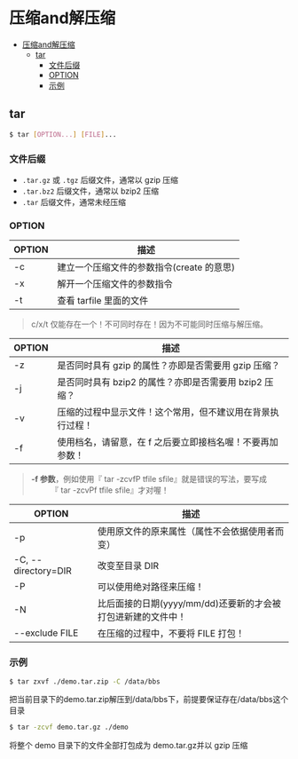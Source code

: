 # 压缩and解压缩

<!-- TOC -->

- [压缩and解压缩](#压缩and解压缩)
    - [tar](#tar)
        - [文件后缀](#文件后缀)
        - [OPTION](#option)
        - [示例](#示例)

<!-- /TOC -->

## tar

```bash
$ tar [OPTION...] [FILE]...
```

### 文件后缀
- `.tar.gz` 或 `.tgz` 后缀文件，通常以 gzip 压缩
- `.tar.bz2` 后缀文件，通常以 bzip2 压缩
-  `.tar` 后缀文件，通常未经压缩



### OPTION

| OPTION  | 描述  |
|---|---|
| -c  |  建立一个压缩文件的参数指令(create 的意思) |
| -x  |  解开一个压缩文件的参数指令 |
| -t  |  查看 tarfile 里面的文件 |

> c/x/t 仅能存在一个！不可同时存在！因为不可能同时压缩与解压缩。

|  OPTION | 描述  |
|---|---|
| -z  |  是否同时具有 gzip 的属性？亦即是否需要用 gzip 压缩？ |
|  -j | 是否同时具有 bzip2 的属性？亦即是否需要用 bzip2 压缩？  |
| -v  |  压缩的过程中显示文件！这个常用，但不建议用在背景执行过程！ |
| -f  |  使用档名，请留意，在 f 之后要立即接档名喔！不要再加参数！ |

> **-f 参数**，例如使用『 tar -zcvfP tfile sfile』就是错误的写法，要写成
　　　『 tar -zcvPf tfile sfile』才对喔！

| OPTION  | 描述  |
|---|---|
| -p  | 使用原文件的原来属性（属性不会依据使用者而变）  |
| -C, --directory=DIR  | 改变至目录 DIR  |
|  -P | 可以使用绝对路径来压缩！  |
| -N  | 比后面接的日期(yyyy/mm/dd)还要新的才会被打包进新建的文件中！  |
| --exclude FILE  |  在压缩的过程中，不要将 FILE 打包！ |

### 示例

```bash
$ tar zxvf ./demo.tar.zip -C /data/bbs   
```
把当前目录下的demo.tar.zip解压到/data/bbs下，前提要保证存在/data/bbs这个目录 

``` bash
$ tar -zcvf demo.tar.gz ./demo
```
将整个 demo 目录下的文件全部打包成为 demo.tar.gz并以 gzip 压缩